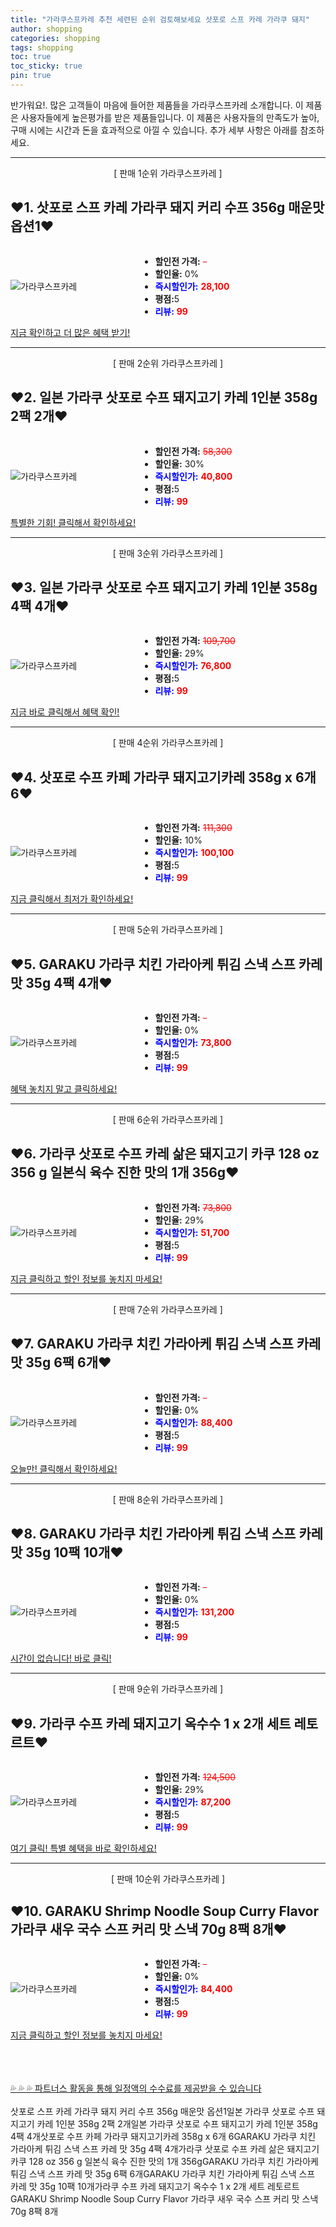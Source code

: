 ```yaml
---
title: "가라쿠스프카레 추천 세련된 순위 검토해보세요 삿포로 스프 카레 가라쿠 돼지"
author: shopping
categories: shopping
tags: shopping
toc: true
toc_sticky: true
pin: true
---
```

반가워요!. 많은 고객들이 마음에 들어한 제품들을 가라쿠스프카레 소개합니다. 이 제품은 사용자들에게 높은평가를 받은 제품들입니다. 이 제품은 사용자들의 만족도가 높아, 구매 시에는 시간과 돈을 효과적으로 아낄 수 있습니다. 추가 세부 사항은 아래를 참조하세요.

---
<p class="toplist" style="margin: 0 auto; display: block; width: fit-content;">[ 판매 1순위 가라쿠스프카레 ]</p>

<h2><strong>❤️1. 삿포로 스프 카레 가라쿠 돼지 커리 수프 356g 매운맛 옵션1❤️</strong></h2>

<div style="display: flex; align-items: center;">
    <div style="flex: 0.4;">
        <img src="https://thumbnail8.coupangcdn.com/thumbnails/remote/230x230ex/image/vendor_inventory/eef1/e0d8e735bbae8a2fb9cc20bb14c9f007981c80257d5c71bb03f0cb768657.jpg" alt="가라쿠스프카레" style="max-width: 100%;">
    </div>
    <div style="flex: 0.6; margin-left: 10px;">
        <ul>
            <li><strong>할인전 가격:</strong> <del style="color: red;">-</del></li>
            <li><strong>할인율:</strong> 0%</li>
            <li><span style='color:blue'><strong>즉시할인가:</strong></span> <span style='color:red'><strong>28,100</strong></span></li>
            <li><strong>평점:</strong>5</li>
            <li><span style='color:blue'><strong>리뷰:</strong></span> <span style='color:red'><strong>99</strong></span></li>
        </ul>
    </div>
</div>
<div class="center">
    <a href="https://selin100587.github.io?lptag=AF9450613&subid=githubio&pageKey=8103986952&traceid=V0-153&itemId=22932596324&vendorItemId=89966957053" class="myButton">
        지금 확인하고 더 많은 혜택 받기!
    </a>
</div>


---
<p class="toplist" style="margin: 0 auto; display: block; width: fit-content;">[ 판매 2순위 가라쿠스프카레 ]</p>

<h2><strong>❤️2. 일본 가라쿠 삿포로 수프 돼지고기 카레 1인분 358g 2팩 2개❤️</strong></h2>

<div style="display: flex; align-items: center;">
    <div style="flex: 0.4;">
        <img src="https://thumbnail10.coupangcdn.com/thumbnails/remote/230x230ex/image/vendor_inventory/c56e/46239247d4d3aed0b8107f930997961115525bf35ceb88cc8dc9aff05acd.jpg" alt="가라쿠스프카레" style="max-width: 100%;">
    </div>
    <div style="flex: 0.6; margin-left: 10px;">
        <ul>
            <li><strong>할인전 가격:</strong> <del style="color: red;">58,300</del></li>
            <li><strong>할인율:</strong> 30%</li>
            <li><span style='color:blue'><strong>즉시할인가:</strong></span> <span style='color:red'><strong>40,800</strong></span></li>
            <li><strong>평점:</strong>5</li>
            <li><span style='color:blue'><strong>리뷰:</strong></span> <span style='color:red'><strong>99</strong></span></li>
        </ul>
    </div>
</div>
<div class="center">
    <a href="https://selin100587.github.io?lptag=AF9450613&subid=githubio&pageKey=6280015691&traceid=V0-153&itemId=12890106457&vendorItemId=87500857824" class="myButton">
        특별한 기회! 클릭해서 확인하세요!
    </a>
</div>


---
<p class="toplist" style="margin: 0 auto; display: block; width: fit-content;">[ 판매 3순위 가라쿠스프카레 ]</p>

<h2><strong>❤️3. 일본 가라쿠 삿포로 수프 돼지고기 카레 1인분 358g 4팩 4개❤️</strong></h2>

<div style="display: flex; align-items: center;">
    <div style="flex: 0.4;">
        <img src="https://thumbnail7.coupangcdn.com/thumbnails/remote/230x230ex/image/vendor_inventory/e795/1e1a8d81a992d10bf2ccfea63df0ee3def425a9cd374c242f8adea4c947b.jpg" alt="가라쿠스프카레" style="max-width: 100%;">
    </div>
    <div style="flex: 0.6; margin-left: 10px;">
        <ul>
            <li><strong>할인전 가격:</strong> <del style="color: red;">109,700</del></li>
            <li><strong>할인율:</strong> 29%</li>
            <li><span style='color:blue'><strong>즉시할인가:</strong></span> <span style='color:red'><strong>76,800</strong></span></li>
            <li><strong>평점:</strong>5</li>
            <li><span style='color:blue'><strong>리뷰:</strong></span> <span style='color:red'><strong>99</strong></span></li>
        </ul>
    </div>
</div>
<div class="center">
    <a href="https://selin100587.github.io?lptag=AF9450613&subid=githubio&pageKey=6280015691&traceid=V0-153&itemId=12890237212&vendorItemId=87500857906" class="myButton">
        지금 바로 클릭해서 혜택 확인!
    </a>
</div>


---
<p class="toplist" style="margin: 0 auto; display: block; width: fit-content;">[ 판매 4순위 가라쿠스프카레 ]</p>

<h2><strong>❤️4. 삿포로 수프 카페 가라쿠 돼지고기카레 358g x 6개 6❤️</strong></h2>

<div style="display: flex; align-items: center;">
    <div style="flex: 0.4;">
        <img src="https://thumbnail9.coupangcdn.com/thumbnails/remote/230x230ex/image/vendor_inventory/0f9b/1d4c3fd859399d8e4fce1a13f75909d74f1d052859cc2ae7b4c5d3304c40.png" alt="가라쿠스프카레" style="max-width: 100%;">
    </div>
    <div style="flex: 0.6; margin-left: 10px;">
        <ul>
            <li><strong>할인전 가격:</strong> <del style="color: red;">111,300</del></li>
            <li><strong>할인율:</strong> 10%</li>
            <li><span style='color:blue'><strong>즉시할인가:</strong></span> <span style='color:red'><strong>100,100</strong></span></li>
            <li><strong>평점:</strong>5</li>
            <li><span style='color:blue'><strong>리뷰:</strong></span> <span style='color:red'><strong>99</strong></span></li>
        </ul>
    </div>
</div>
<div class="center">
    <a href="https://selin100587.github.io?lptag=AF9450613&subid=githubio&pageKey=6280015691&traceid=V0-153&itemId=23055354552&vendorItemId=90089004423" class="myButton">
        지금 클릭해서 최저가 확인하세요!
    </a>
</div>


---
<p class="toplist" style="margin: 0 auto; display: block; width: fit-content;">[ 판매 5순위 가라쿠스프카레 ]</p>

<h2><strong>❤️5. GARAKU 가라쿠 치킨 가라아케 튀김 스낵 스프 카레 맛 35g 4팩 4개❤️</strong></h2>

<div style="display: flex; align-items: center;">
    <div style="flex: 0.4;">
        <img src="https://thumbnail8.coupangcdn.com/thumbnails/remote/230x230ex/image/vendor_inventory/3924/9cc9b99a79635216c91ed372ab1f513080cb428668b4f3c172510f1682f9.jpg" alt="가라쿠스프카레" style="max-width: 100%;">
    </div>
    <div style="flex: 0.6; margin-left: 10px;">
        <ul>
            <li><strong>할인전 가격:</strong> <del style="color: red;">-</del></li>
            <li><strong>할인율:</strong> 0%</li>
            <li><span style='color:blue'><strong>즉시할인가:</strong></span> <span style='color:red'><strong>73,800</strong></span></li>
            <li><strong>평점:</strong>5</li>
            <li><span style='color:blue'><strong>리뷰:</strong></span> <span style='color:red'><strong>99</strong></span></li>
        </ul>
    </div>
</div>
<div class="center">
    <a href="https://selin100587.github.io?lptag=AF9450613&subid=githubio&pageKey=6279760640&traceid=V0-153&itemId=18923006264&vendorItemId=86050060971" class="myButton">
        혜택 놓치지 말고 클릭하세요!
    </a>
</div>


---
<p class="toplist" style="margin: 0 auto; display: block; width: fit-content;">[ 판매 6순위 가라쿠스프카레 ]</p>

<h2><strong>❤️6. 가라쿠 삿포로 수프 카레 삶은 돼지고기 카쿠 128 oz 356 g 일본식 육수 진한 맛의 1개 356g❤️</strong></h2>

<div style="display: flex; align-items: center;">
    <div style="flex: 0.4;">
        <img src="https://thumbnail7.coupangcdn.com/thumbnails/remote/230x230ex/image/vendor_inventory/19ad/7def03de49d5a6cea72b06af731d63cb35a78f615f068c2428c11627694d.jpg" alt="가라쿠스프카레" style="max-width: 100%;">
    </div>
    <div style="flex: 0.6; margin-left: 10px;">
        <ul>
            <li><strong>할인전 가격:</strong> <del style="color: red;">73,800</del></li>
            <li><strong>할인율:</strong> 29%</li>
            <li><span style='color:blue'><strong>즉시할인가:</strong></span> <span style='color:red'><strong>51,700</strong></span></li>
            <li><strong>평점:</strong>5</li>
            <li><span style='color:blue'><strong>리뷰:</strong></span> <span style='color:red'><strong>99</strong></span></li>
        </ul>
    </div>
</div>
<div class="center">
    <a href="https://selin100587.github.io?lptag=AF9450613&subid=githubio&pageKey=8244568767&traceid=V0-153&itemId=20727535306&vendorItemId=87798215323" class="myButton">
        지금 클릭하고 할인 정보를 놓치지 마세요!
    </a>
</div>


---
<p class="toplist" style="margin: 0 auto; display: block; width: fit-content;">[ 판매 7순위 가라쿠스프카레 ]</p>

<h2><strong>❤️7. GARAKU 가라쿠 치킨 가라아케 튀김 스낵 스프 카레 맛 35g 6팩 6개❤️</strong></h2>

<div style="display: flex; align-items: center;">
    <div style="flex: 0.4;">
        <img src="https://thumbnail10.coupangcdn.com/thumbnails/remote/230x230ex/image/vendor_inventory/5eeb/0b605d176d9d0a83c843a55b7e94f1e0a801cf2c1070ab9ded84e921161e.jpg" alt="가라쿠스프카레" style="max-width: 100%;">
    </div>
    <div style="flex: 0.6; margin-left: 10px;">
        <ul>
            <li><strong>할인전 가격:</strong> <del style="color: red;">-</del></li>
            <li><strong>할인율:</strong> 0%</li>
            <li><span style='color:blue'><strong>즉시할인가:</strong></span> <span style='color:red'><strong>88,400</strong></span></li>
            <li><strong>평점:</strong>5</li>
            <li><span style='color:blue'><strong>리뷰:</strong></span> <span style='color:red'><strong>99</strong></span></li>
        </ul>
    </div>
</div>
<div class="center">
    <a href="https://selin100587.github.io?lptag=AF9450613&subid=githubio&pageKey=6279760640&traceid=V0-153&itemId=18923007922&vendorItemId=86050062638" class="myButton">
        오늘만! 클릭해서 확인하세요!
    </a>
</div>


---
<p class="toplist" style="margin: 0 auto; display: block; width: fit-content;">[ 판매 8순위 가라쿠스프카레 ]</p>

<h2><strong>❤️8. GARAKU 가라쿠 치킨 가라아케 튀김 스낵 스프 카레 맛 35g 10팩 10개❤️</strong></h2>

<div style="display: flex; align-items: center;">
    <div style="flex: 0.4;">
        <img src="https://thumbnail9.coupangcdn.com/thumbnails/remote/230x230ex/image/vendor_inventory/59bf/beb93f05dd2afe65b433088b37012ae661174f7000b038344fb2ff0847e2.jpg" alt="가라쿠스프카레" style="max-width: 100%;">
    </div>
    <div style="flex: 0.6; margin-left: 10px;">
        <ul>
            <li><strong>할인전 가격:</strong> <del style="color: red;">-</del></li>
            <li><strong>할인율:</strong> 0%</li>
            <li><span style='color:blue'><strong>즉시할인가:</strong></span> <span style='color:red'><strong>131,200</strong></span></li>
            <li><strong>평점:</strong>5</li>
            <li><span style='color:blue'><strong>리뷰:</strong></span> <span style='color:red'><strong>99</strong></span></li>
        </ul>
    </div>
</div>
<div class="center">
    <a href="https://selin100587.github.io?lptag=AF9450613&subid=githubio&pageKey=6279760640&traceid=V0-153&itemId=18923009325&vendorItemId=86050063971" class="myButton">
        시간이 없습니다! 바로 클릭!
    </a>
</div>


---
<p class="toplist" style="margin: 0 auto; display: block; width: fit-content;">[ 판매 9순위 가라쿠스프카레 ]</p>

<h2><strong>❤️9. 가라쿠 수프 카레 돼지고기 옥수수 1 x 2개 세트 레토르트❤️</strong></h2>

<div style="display: flex; align-items: center;">
    <div style="flex: 0.4;">
        <img src="https://thumbnail9.coupangcdn.com/thumbnails/remote/230x230ex/image/vendor_inventory/959f/95938b5246fcf04b40ab511361a9e3e89e314d667a203195573d5f1f2922.jpg" alt="가라쿠스프카레" style="max-width: 100%;">
    </div>
    <div style="flex: 0.6; margin-left: 10px;">
        <ul>
            <li><strong>할인전 가격:</strong> <del style="color: red;">124,500</del></li>
            <li><strong>할인율:</strong> 29%</li>
            <li><span style='color:blue'><strong>즉시할인가:</strong></span> <span style='color:red'><strong>87,200</strong></span></li>
            <li><strong>평점:</strong>5</li>
            <li><span style='color:blue'><strong>리뷰:</strong></span> <span style='color:red'><strong>99</strong></span></li>
        </ul>
    </div>
</div>
<div class="center">
    <a href="https://selin100587.github.io?lptag=AF9450613&subid=githubio&pageKey=7727746086&traceid=V0-153&itemId=20757315785&vendorItemId=87827548191" class="myButton">
        여기 클릭! 특별 혜택을 바로 확인하세요!
    </a>
</div>


---
<p class="toplist" style="margin: 0 auto; display: block; width: fit-content;">[ 판매 10순위 가라쿠스프카레 ]</p>

<h2><strong>❤️10. GARAKU Shrimp Noodle Soup Curry Flavor 가라쿠 새우 국수 스프 커리 맛 스낵 70g 8팩 8개❤️</strong></h2>

<div style="display: flex; align-items: center;">
    <div style="flex: 0.4;">
        <img src="https://thumbnail9.coupangcdn.com/thumbnails/remote/230x230ex/image/vendor_inventory/e7f8/f7c8513184a44c29b029e3e5eadef8e107db38201a216f7ba2db35e8ef78.jpg" alt="가라쿠스프카레" style="max-width: 100%;">
    </div>
    <div style="flex: 0.6; margin-left: 10px;">
        <ul>
            <li><strong>할인전 가격:</strong> <del style="color: red;">-</del></li>
            <li><strong>할인율:</strong> 0%</li>
            <li><span style='color:blue'><strong>즉시할인가:</strong></span> <span style='color:red'><strong>84,400</strong></span></li>
            <li><strong>평점:</strong>5</li>
            <li><span style='color:blue'><strong>리뷰:</strong></span> <span style='color:red'><strong>99</strong></span></li>
        </ul>
    </div>
</div>
<div class="center">
    <a href="https://selin100587.github.io?lptag=AF9450613&subid=githubio&pageKey=7352352521&traceid=V0-153&itemId=18922995964&vendorItemId=86050051055" class="myButton">
        지금 클릭하고 할인 정보를 놓치지 마세요!
    </a>
</div>

<br><br><br>[💦 💦 💦 파트너스 활동을 통해 일정액의 수수료를 제공받을 수 있습니다](https://link.coupang.com/a/bcpT2c)<br><br>삿포로 스프 카레 가라쿠 돼지 커리 수프 356g 매운맛 옵션1일본 가라쿠 삿포로 수프 돼지고기 카레 1인분 358g 2팩 2개일본 가라쿠 삿포로 수프 돼지고기 카레 1인분 358g 4팩 4개삿포로 수프 카페 가라쿠 돼지고기카레 358g x 6개 6GARAKU 가라쿠 치킨 가라아케 튀김 스낵 스프 카레 맛 35g 4팩 4개가라쿠 삿포로 수프 카레 삶은 돼지고기 카쿠 128 oz 356 g 일본식 육수 진한 맛의 1개 356gGARAKU 가라쿠 치킨 가라아케 튀김 스낵 스프 카레 맛 35g 6팩 6개GARAKU 가라쿠 치킨 가라아케 튀김 스낵 스프 카레 맛 35g 10팩 10개가라쿠 수프 카레 돼지고기 옥수수 1 x 2개 세트 레토르트GARAKU Shrimp Noodle Soup Curry Flavor 가라쿠 새우 국수 스프 커리 맛 스낵 70g 8팩 8개